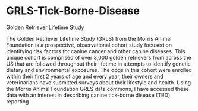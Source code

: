 # GRLS-Tick-Borne-Disease
Golden Retriever Lifetime Study

The Golden Retriever Lifetime Study (GRLS) from the Morris Animal Foundation is a prospective, observational cohort study focused on identifying risk factors for canine cancer and other canine diseases. This unique cohort is comprised of over 3,000 golden retrievers from across the US that are followed throughout their lifetime in attempts to identify genetic, dietary and environmental exposures. The dogs in this cohort were enrolled within their first 2 years of age and every year, their owners and veterinarians have submitted surveys about their lifestyle and health. Using the Morris Animal Foundation GRLS data commons, I have accessed these data with an interest in describing canine tick-borne disease (TBD) reporting.
